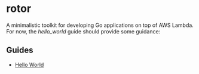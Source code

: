 # rotor
A minimalistic toolkit for developing Go applications on top of AWS Lambda. For now, the _hello_world_ guide should provide some guidance:

## Guides
- [Hello World](examples/hello_world)
